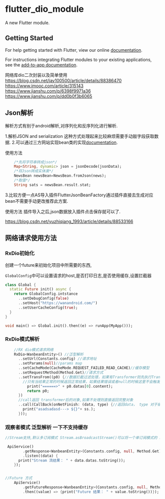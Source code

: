 # flutter_dio_module

A new Flutter module.

## Getting Started

For help getting started with Flutter, view our online
[documentation](https://flutter.dev/).

For instructions integrating Flutter modules to your existing applications,
see the [add-to-app documentation](https://flutter.dev/docs/development/add-to-app).

网络库dio二次封装以及简单使用
https://blog.csdn.net/jay100500/article/details/88386470
https://www.imooc.com/article/315143
https://www.jianshu.com/p/6398f9971a36
https://www.jianshu.com/p/dd0b0f3b6065

## Json解析

解析方式有别于android解析,对序列化和反序列化进行解析.

1.解析JSON and serialization 这种方式处理起来比较麻烦需要手动敲字段获取数据.
2.可以通过三方网站实现bean类的实现[documentation](https://javiercbk.github.io/json_to_dart/).

使用方法

```dart
    /*先将字符串转成json*/
    Map<String, dynamic> json = jsonDecode(jsonData);
    /*将Json转成实体类*/
    NewsBean newsBean=NewsBean.fromJson(news);
    /*取值*/
    String sats = newsBean.result.stat;
```

3.比较方便一点AS导入插件FlutterJsonBeanFactory通过插件直接去生成对应bean不需要手动更改推荐此方案.

使用方法 插件导入之后,json数据放入插件点击保存就可以了.

https://blog.csdn.net/yuzhiqiang_1993/article/details/88533166

## 网络请求使用方法

### RxDio初始化

创建一个future来初始化项目中所需要的东西,

`GlobalConfig`中可以设置请求的host,是否打印日志,是否使用缓存,设置拦截器

```dart
class Global {
  static Future init() async {
    return GlobalConfig.intstance
      ..setDebugConfig(false)
      ..setHost("https://wanandroid.com/")
      ..setUserCacheConfig(true);
  }
}

void main() => Global.init().then((e) => runApp(MyApp()));
```

### RxDio模式解析 

```dart
    //RX dio模式请求网络
    RxDio<WanbeanEntity>() //泛型解析
      ..setUrl(Constants.config) //请求地址
      ..setParams(null)//params map
      ..setCacheMode(CacheMode.REQUEST_FAILED_READ_CACHE)//缓存模型
      ..setRequestMethod(Method.Get)//请求方式
      ..setTransFrom((p0) {//数据拦截过滤处理，如果有Transformer则先执行Transformer后在执行callBack。
        //只有当结果正常的时候返回正常结果，如果结果错误或者null的时候这里不会触发
          print("======>" + p0.datas[0].content);
          return p0;
      })
      //call返回 transformer后的对象,如果不处理则直接返回完整对象
      ..call(CallBack(onNetFinish: (data, type) {//返回data， type 对于缓存模型   
        print("asadsadasd---> ${}"+ ss.);
      }));
```

### 观察者模式 泛型解析 一下不支持缓存

```dart
//Stream支持,默认多订阅模式 Stream.asBroadcastStream()可以将一个单订阅模式的 Stream 转换成一个多订阅模式的 Stream isBroadcast 属性可以判断当前 Stream 所处的模式

 ApiService()
        .getResponse<WanbeanEntity>(Constants.config, null, Method.Get)
        .listen((data) {
      print("Stream 流结果： " + data.datas.toString());
    });


//Future 方式
    ApiService()
        .getFutureResponse<WanbeanEntity>(Constants.config, null, Method.Get)
        .then((value) => {print("Future 结果： " + value.toString())});
```
